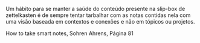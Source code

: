 Um hábito para se manter a saúde do conteúdo presente na slip-box de zettelkasten é de sempre tentar tarbalhar com as notas contidas nela com uma visão baseada em contextos e conexões e não em tópicos ou projetos.

How to take smart notes, Sohren Ahrens, Página 81
